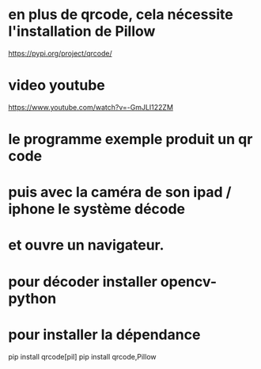 # en plus de qrcode, cela nécessite l'installation de Pillow
https://pypi.org/project/qrcode/
# video youtube
https://www.youtube.com/watch?v=-GmJLI122ZM
# le programme exemple produit un qr code
# puis avec la caméra de son ipad / iphone le système décode
# et ouvre un navigateur.

# pour décoder installer opencv-python

# pour installer la dépendance
pip install qrcode[pil]
pip install qrcode,Pillow